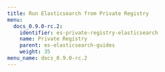 ```yaml
---
title: Run Elasticsearch from Private Registry
menu:
  docs_0.9.0-rc.2:
    identifier: es-private-registry-elasticsearch
    name: Private Registry
    parent: es-elasticsearch-guides
    weight: 35
menu_name: docs_0.9.0-rc.2
---
```


